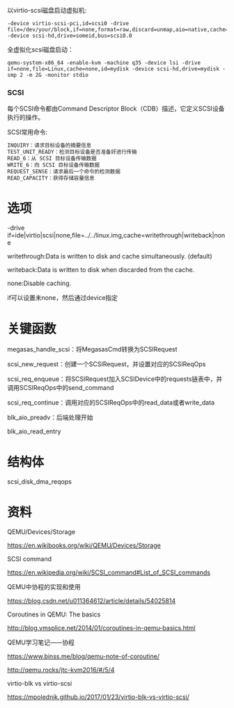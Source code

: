 以virtio-scsi磁盘启动虚拟机:

```shell
-device virtio-scsi-pci,id=scsi0 -drive file=/dev/your/block,if=none,format=raw,discard=unmap,aio=native,cache=none,id=someid -device scsi-hd,drive=someid,bus=scsi0.0
```

全虚拟化scsi磁盘启动：

```shell
qemu-system-x86_64 -enable-kvm -machine q35 -device lsi -drive if=none,file=Linux,cache=none,id=mydisk -device scsi-hd,drive=mydisk -smp 2 -m 2G -monitor stdio
```


### SCSI

每个SCSI命令都由Command Descriptor Block（CDB）描述，它定义SCSI设备执行的操作。

SCSI常用命令:

```c
INQUIRY：请求目标设备的摘要信息
TEST_UNIT_READY：检测目标设备是否准备好进行传输
READ_6：从 SCSI 目标设备传输数据
WRITE_6：向 SCSI 目标设备传输数据
REQUEST_SENSE：请求最后一个命令的检测数据
READ_CAPACITY：获得存储容量信息
```

# 选项

-drive if=ide|virtio|scsi|none,file=../../linux.img,cache=writethrough|writeback|none

writethrough:Data is written to disk and cache simultaneously. (default)

writeback:Data is written to disk when discarded from the cache.

none:Disable caching.

if可以设置未none，然后通过device指定

# 关键函数

megasas_handle_scsi：将MegasasCmd转换为SCSIRequest

scsi_new_request：创建一个SCSIRequest，并设置对应的SCSIReqOps

scsi_req_enqueue：将SCSIRequest加入SCSIDevice中的requests链表中，并调用SCSIReqOps中的send_command

scsi_req_continue：调用对应的SCSIReqOps中的read_data或者write_data

blk_aio_preadv：后端处理开始

blk_aio_read_entry

# 结构体

scsi_disk_dma_reqops

# 资料

QEMU/Devices/Storage

https://en.wikibooks.org/wiki/QEMU/Devices/Storage

SCSI command

https://en.wikipedia.org/wiki/SCSI_command#List_of_SCSI_commands

QEMU中协程的实现和使用

https://blog.csdn.net/u011364612/article/details/54025814

Coroutines in QEMU: The basics

http://blog.vmsplice.net/2014/01/coroutines-in-qemu-basics.html

QEMU学习笔记——协程

https://www.binss.me/blog/qemu-note-of-coroutine/

http://qemu.rocks/jtc-kvm2016/#/5/4

virtio-blk vs virtio-scsi

https://mpolednik.github.io/2017/01/23/virtio-blk-vs-virtio-scsi/